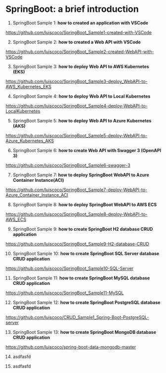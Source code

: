 # SpringBoot: a brief introduction

1. SpringBoot Sample 1: **how to created an application with VSCode**

https://github.com/luiscoco/SpringBoot_Sample1-created-with-VSCode

2. SpringBoot Sample 2: **how to created a Web API with VSCode**

https://github.com/luiscoco/SpringBoot_Sample2-created-WebAPI-with-VSCode

3. SpringBoot Sample 3: **how to deploy Web API to AWS Kubernetes (EKS)**

https://github.com/luiscoco/SpringBoot_Sample3-deploy_WebAPI-to-AWS_Kubernetes_EKS

4. SpringBoot Sample 4: **how to deploy Web API to Local Kubernetes**

https://github.com/luiscoco/SpringBoot_Sample4-deploy-WebAPI-to-LocalKubernetes

5. SpringBoot Sample 5: **how to  deploy Web API to Azure Kubernetes (AKS)**

https://github.com/luiscoco/SpringBoot_Sample5-deploy-WebAPI-to-Azure_Kubernetes_AKS

6. SpringBoot Sample 6: **how to create Web API with Swagger 3 (OpenAPI 3)**

https://github.com/luiscoco/SpringBoot_Sample6-swagger-3

7. SpringBoot Sample 7: **how to deploy SpringBoot WebAPI to Azure Container Instance(ACI)**

https://github.com/luiscoco/SpringBoot_Sample7-deploy-WebAPI-to-Azure_Container_Instance_ACI

8. SpringBoot Sample 8: **how to deploy SpringBoot WebAPI to AWS ECS**

https://github.com/luiscoco/SpringBoot_Sample8-deploy-WebAPI-to-AWS_ECS

9.  SpringBoot Sample 9: **how to create SpringBoot H2 database CRUD application**

https://github.com/luiscoco/SpringBoot_Sample9-H2-database-CRUD

10. SpringBoot Sample 10: **how to create SpringBoot SQL Server database CRUD application**

https://github.com/luiscoco/SpringBoot_Sample10-SQL-Server

11. SpringBoot Sample 11: **how to create SpringBoot MySQL database CRUD application**

https://github.com/luiscoco/SpringBoot_Sample11-MySQL

12. SpringBoot Sample 12: **how to create SpringBoot PostgreSQL database CRUD application**

https://github.com/luiscoco/CRUD_Sample1_Spring-Boot-PostgreSQL-server

13. SpringBoot Sample 13: **how to create SpringBoot MongoDB database CRUD application**

https://github.com/luiscoco/spring-boot-data-mongodb-master

14. asdfasfd



15. asdfasfd


